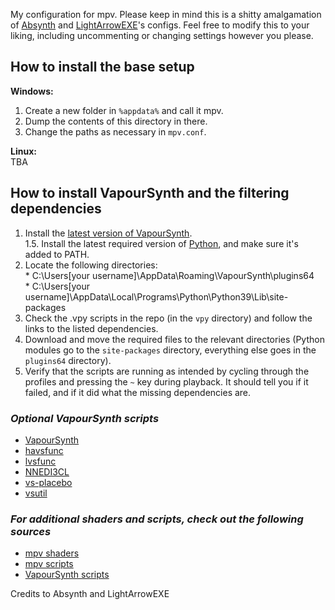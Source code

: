 My configuration for mpv. Please keep in mind this is a shitty amalgamation of [Absynth](https://github.com/0xAB51NTH/mpv) and [LightArrowEXE](https://github.com/LightArrowsEXE/dotfiles/tree/master/mpv/.config/mpv)'s configs. Feel free to modify this to your liking, including uncommenting or changing settings however you please.

## How to install the base setup

**Windows:**<br>

1) Create a new folder in `%appdata%` and call it mpv. <br>
2) Dump the contents of this directory in there. <br>
3) Change the paths as necessary in `mpv.conf`.<br>

**Linux:**<br>
TBA


## How to install VapourSynth and the filtering dependencies

1) Install the [latest version of VapourSynth](https://github.com/vapoursynth/vapoursynth/releases).<br>
1.5. Install the latest required version of [Python](https://www.python.org/downloads/), and make sure it's added to PATH.<br>
2) Locate the following directories:<br>
 \* C:\Users\[your username]\AppData\Roaming\VapourSynth\plugins64<br>
 \* C:\Users\[your username]\AppData\Local\Programs\Python\Python39\Lib\site-packages<br>
3) Check the .vpy scripts in the repo (in the `vpy` directory) and follow the links to the listed dependencies.
4) Download and move the required files to the relevant directories (Python modules go to the `site-packages` directory, everything else goes in the `plugins64` directory).
5) Verify that the scripts are running as intended by cycling through the profiles and pressing the `~` key during playback. It should tell you if it failed, and if it did what the missing dependencies are.

### *Optional VapourSynth scripts*

* [VapourSynth](https://github.com/vapoursynth/vapoursynth/releases)
* [havsfunc](https://github.com/HomeOfVapourSynthEvolution/havsfunc/releases)
* [lvsfunc](https://pypi.org/project/lvsfunc/)
* [NNEDI3CL](https://github.com/HomeOfVapourSynthEvolution/VapourSynth-NNEDI3CL/releases)
* [vs-placebo](https://github.com/Lypheo/vs-placebo/releases)
* [vsutil](https://pypi.org/project/vsutil/)

### *For additional shaders and scripts, check out the following sources*

* [mpv shaders](https://github.com/mpv-player/mpv/wiki/User-Scripts#user-shaders)
* [mpv scripts](https://github.com/mpv-player/mpv/wiki/User-Scripts#lua-scripts)
* [VapourSynth scripts](https://github.com/LightArrowsEXE/Encoding-Projects/)

Credits to Absynth and LightArrowEXE